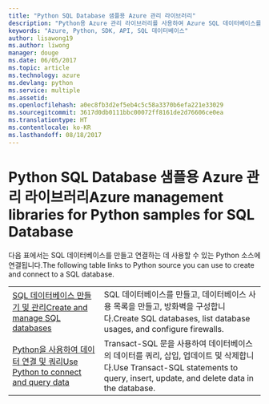 ```yaml
---
title: "Python SQL Database 샘플용 Azure 관리 라이브러리"
description: "Python용 Azure 관리 라이브러리를 사용하여 Azure SQL 데이터베이스를 만들고 업데이트하기 위한 샘플 코드를 얻습니다."
keywords: "Azure, Python, SDK, API, SQL 데이터베이스"
author: lisawong19
ms.author: liwong
manager: douge
ms.date: 06/05/2017
ms.topic: article
ms.technology: azure
ms.devlang: python
ms.service: multiple
ms.assetid: 
ms.openlocfilehash: a0ec8fb3d2ef5eb4c5c58a3370b6efa221e33029
ms.sourcegitcommit: 3617d0db0111bbc00072ff8161de2d76606ce0ea
ms.translationtype: HT
ms.contentlocale: ko-KR
ms.lasthandoff: 08/18/2017
---
```

# <a name="azure-management-libraries-for-python-samples-for-sql-database"></a><span data-ttu-id="3e2ed-104">Python SQL Database 샘플용 Azure 관리 라이브러리</span><span class="sxs-lookup"><span data-stu-id="3e2ed-104">Azure management libraries for Python samples for SQL Database</span></span>

<span data-ttu-id="3e2ed-105">다음 표에서는 SQL 데이터베이스를 만들고 연결하는 데 사용할 수 있는 Python 소스에 연결됩니다.</span><span class="sxs-lookup"><span data-stu-id="3e2ed-105">The following table links to Python source you can use to create and connect to a SQL database.</span></span> 

| ||
|---|---|
| <span data-ttu-id="3e2ed-106">[SQL 데이터베이스 만들기 및 관리][1]</span><span class="sxs-lookup"><span data-stu-id="3e2ed-106">[Create and manage SQL databases][1]</span></span> | <span data-ttu-id="3e2ed-107">SQL 데이터베이스를 만들고, 데이터베이스 사용 목록을 만들고, 방화벽을 구성합니다.</span><span class="sxs-lookup"><span data-stu-id="3e2ed-107">Create SQL databases, list database usages, and configure firewalls.</span></span>  | 
| <span data-ttu-id="3e2ed-108">[Python을 사용하여 데이터 연결 및 쿼리][2]</span><span class="sxs-lookup"><span data-stu-id="3e2ed-108">[Use Python to connect and query data][2]</span></span> | <span data-ttu-id="3e2ed-109">Transact-SQL 문을 사용하여 데이터베이스의 데이터를 쿼리, 삽입, 업데이트 및 삭제합니다.</span><span class="sxs-lookup"><span data-stu-id="3e2ed-109">Use Transact-SQL statements to query, insert, update, and delete data in the database.</span></span> | 

[1]: https://azure.microsoft.com/resources/samples/sql-database-python-manage/
[2]: https://docs.microsoft.com/azure/sql-database/sql-database-connect-query-python